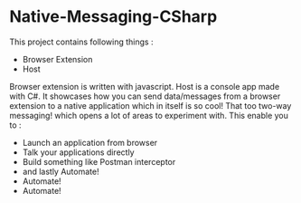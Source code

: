 # Native-Messaging-CSharp
This project contains following things :
  - Browser Extension
  - Host

Browser extension is written with javascript. Host is a console app made with C#.
It showcases how you can send data/messages from a browser extension to a native application which in itself is so cool! That too two-way messaging! which opens a lot of areas to experiment with.
This enable you to :
  - Launch an application from browser
  - Talk your applications directly
  - Build something like Postman interceptor
  - and lastly Automate!
  - Automate!
  - Automate!
